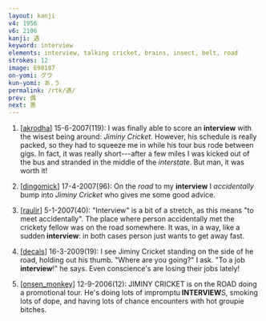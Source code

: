 ```yaml
---
layout: kanji
v4: 1956
v6: 2106
kanji: 遇
keyword: interview
elements: interview, talking cricket, brains, insect, belt, road
strokes: 12
image: E98187
on-yomi: グウ
kun-yomi: あ.う
permalink: /rtk/遇/
prev: 偶
next: 愚
---
```


1) [<a href="http://kanji.koohii.com/profile/akrodha">akrodha</a>] 15-6-2007(119): I was finally able to score an<strong> interview</strong> with the wisest being around: <em>Jiminy Cricket</em>. However, his schedule is really packed, so they had to squeeze me in while his tour bus rode between gigs. In fact, it was really short---after a few miles I was kicked out of the bus and stranded in the middle of the <em>interstate</em>. But man, it was worth it!

2) [<a href="http://kanji.koohii.com/profile/dingomick">dingomick</a>] 17-4-2007(96): On the <em>road</em> to my <strong>interview</strong> I <em>accidentally</em> bump into <em>Jiminy Cricket</em> who gives me some good advice.

3) [<a href="http://kanji.koohii.com/profile/raulir">raulir</a>] 5-1-2007(40): &quot;Interview&quot; is a bit of a stretch, as this means &quot;to meet accidentally&quot;. The place where person accidentally met the crickety fellow was on the road somewhere. It was, in a way, like a sudden<strong> interview</strong>: in both cases person just wants to get away fast.

4) [<a href="http://kanji.koohii.com/profile/decals">decals</a>] 16-3-2009(19): I see Jiminy Cricket standing on the side of he road, holding out his thumb. &quot;Where are you going?&quot; I ask. &quot;To a job<strong> interview</strong>!&quot; he says. Even conscience&#039;s are losing their jobs lately!

5) [<a href="http://kanji.koohii.com/profile/onsen_monkey">onsen_monkey</a>] 12-9-2006(12): JIMINY CRICKET is on the ROAD doing a promotional tour. He&#039;s doing lots of impromptu<strong> INTERVIEW</strong>S, smoking lots of dope, and having lots of chance encounters with hot groupie bitches.

